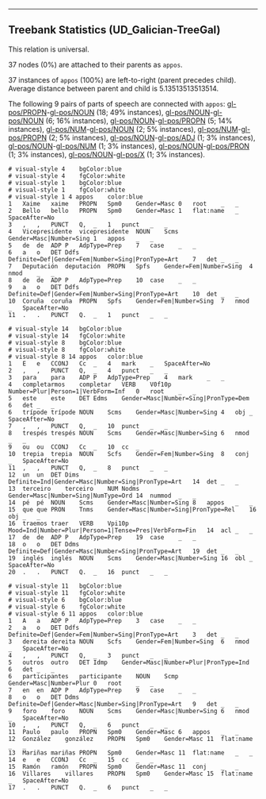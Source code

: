 

--------------------------------------------------------------------------------

## Treebank Statistics (UD_Galician-TreeGal)

This relation is universal.

37 nodes (0%) are attached to their parents as `appos`.

37 instances of `appos` (100%) are left-to-right (parent precedes child).
Average distance between parent and child is 5.13513513513514.

The following 9 pairs of parts of speech are connected with `appos`: [gl-pos/PROPN]()-[gl-pos/NOUN]() (18; 49% instances), [gl-pos/NOUN]()-[gl-pos/NOUN]() (6; 16% instances), [gl-pos/NOUN]()-[gl-pos/PROPN]() (5; 14% instances), [gl-pos/NUM]()-[gl-pos/NOUN]() (2; 5% instances), [gl-pos/NUM]()-[gl-pos/PROPN]() (2; 5% instances), [gl-pos/NOUN]()-[gl-pos/ADJ]() (1; 3% instances), [gl-pos/NOUN]()-[gl-pos/NUM]() (1; 3% instances), [gl-pos/NOUN]()-[gl-pos/PRON]() (1; 3% instances), [gl-pos/NOUN]()-[gl-pos/X]() (1; 3% instances).


~~~ conllu
# visual-style 4	bgColor:blue
# visual-style 4	fgColor:white
# visual-style 1	bgColor:blue
# visual-style 1	fgColor:white
# visual-style 1 4 appos	color:blue
1	Xaime	xaime	PROPN	Spm0	Gender=Masc	0	root	_	_
2	Bello	bello	PROPN	Spm0	Gender=Masc	1	flat:name	_	SpaceAfter=No
3	,	,	PUNCT	Q,	_	1	punct	_	_
4	Vicepresidente	vicepresidente	NOUN	Scms	Gender=Masc|Number=Sing	1	appos	_	_
5	de	de	ADP	P	AdpType=Prep	7	case	_	_
6	a	o	DET	Ddfs	Definite=Def|Gender=Fem|Number=Sing|PronType=Art	7	det	_	_
7	Deputación	deputación	PROPN	Spfs	Gender=Fem|Number=Sing	4	nmod	_	_
8	de	de	ADP	P	AdpType=Prep	10	case	_	_
9	a	o	DET	Ddfs	Definite=Def|Gender=Fem|Number=Sing|PronType=Art	10	det	_	_
10	Coruña	coruña	PROPN	Spfs	Gender=Fem|Number=Sing	7	nmod	_	SpaceAfter=No
11	.	.	PUNCT	Q.	_	1	punct	_	_

~~~


~~~ conllu
# visual-style 14	bgColor:blue
# visual-style 14	fgColor:white
# visual-style 8	bgColor:blue
# visual-style 8	fgColor:white
# visual-style 8 14 appos	color:blue
1	E	e	CCONJ	Cc	_	4	mark	_	SpaceAfter=No
2	,	,	PUNCT	Q,	_	4	punct	_	_
3	para	para	ADP	P	AdpType=Prep	4	mark	_	_
4	completarmos	completar	VERB	V0f10p	Number=Plur|Person=1|VerbForm=Inf	0	root	_	_
5	este	este	DET	Edms	Gender=Masc|Number=Sing|PronType=Dem	6	det	_	_
6	trípode	trípode	NOUN	Scms	Gender=Masc|Number=Sing	4	obj	_	SpaceAfter=No
7	,	,	PUNCT	Q,	_	10	punct	_	_
8	trespés	trespés	NOUN	Scms	Gender=Masc|Number=Sing	6	nmod	_	_
9	ou	ou	CCONJ	Cc	_	10	cc	_	_
10	trepia	trepia	NOUN	Scfs	Gender=Fem|Number=Sing	8	conj	_	SpaceAfter=No
11	,	,	PUNCT	Q,	_	8	punct	_	_
12	un	un	DET	Dims	Definite=Ind|Gender=Masc|Number=Sing|PronType=Art	14	det	_	_
13	terceiro	terceiro	NUM	Nodms	Gender=Masc|Number=Sing|NumType=Ord	14	nummod	_	_
14	pé	pé	NOUN	Scms	Gender=Masc|Number=Sing	8	appos	_	_
15	que	que	PRON	Tnms	Gender=Masc|Number=Sing|PronType=Rel	16	obj	_	_
16	traemos	traer	VERB	Vpi10p	Mood=Ind|Number=Plur|Person=1|Tense=Pres|VerbForm=Fin	14	acl	_	_
17	de	de	ADP	P	AdpType=Prep	19	case	_	_
18	o	o	DET	Ddms	Definite=Def|Gender=Masc|Number=Sing|PronType=Art	19	det	_	_
19	inglés	inglés	NOUN	Scms	Gender=Masc|Number=Sing	16	obl	_	SpaceAfter=No
20	.	.	PUNCT	Q.	_	16	punct	_	_

~~~


~~~ conllu
# visual-style 11	bgColor:blue
# visual-style 11	fgColor:white
# visual-style 6	bgColor:blue
# visual-style 6	fgColor:white
# visual-style 6 11 appos	color:blue
1	A	a	ADP	P	AdpType=Prep	3	case	_	_
2	a	o	DET	Ddfs	Definite=Def|Gender=Fem|Number=Sing|PronType=Art	3	det	_	_
3	dereita	dereita	NOUN	Scfs	Gender=Fem|Number=Sing	6	nmod	_	SpaceAfter=No
4	,	,	PUNCT	Q,	_	3	punct	_	_
5	outros	outro	DET	Idmp	Gender=Masc|Number=Plur|PronType=Ind	6	det	_	_
6	participantes	participante	NOUN	Scmp	Gender=Masc|Number=Plur	0	root	_	_
7	en	en	ADP	P	AdpType=Prep	9	case	_	_
8	o	o	DET	Ddms	Definite=Def|Gender=Masc|Number=Sing|PronType=Art	9	det	_	_
9	foro	foro	NOUN	Scms	Gender=Masc|Number=Sing	6	nmod	_	SpaceAfter=No
10	,	,	PUNCT	Q,	_	6	punct	_	_
11	Paulo	paulo	PROPN	Spm0	Gender=Masc	6	appos	_	_
12	González	gonzález	PROPN	Spm0	Gender=Masc	11	flat:name	_	_
13	Mariñas	mariñas	PROPN	Spm0	Gender=Masc	11	flat:name	_	_
14	e	e	CCONJ	Cc	_	15	cc	_	_
15	Ramón	ramón	PROPN	Spm0	Gender=Masc	11	conj	_	_
16	Villares	villares	PROPN	Spm0	Gender=Masc	15	flat:name	_	SpaceAfter=No
17	.	.	PUNCT	Q.	_	6	punct	_	_

~~~


